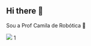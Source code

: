 ## Hi there 👋
Sou a Prof Camila de Robótica
🤖

![](gifs.com/gif/paulo-rob-K1xwRl)
1[](https://tenor.com/pt-BR/view/picapau-puchapenas-robo-gif-10495694)
